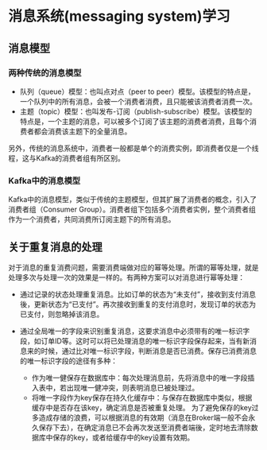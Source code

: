 # 消息系统(messaging system)学习

## 消息模型
### 两种传统的消息模型
- 队列（queue）模型：也叫点对点（peer to peer）模型。该模型的特点是，一个队列中的所有消息，会被一个消费者消费，且只能被该消费者消费一次。
- 主题（topic）模型：也叫发布-订阅（publish-subscribe）模型。该模型的特点是，一个主题的消息，可以被多个订阅了该主题的消费者消费，且每个消费者都会消费该主题下的全量消息。

另外，传统的消息系统中，消费者一般都是单个的消费实例，即消费者仅是一个线程，这与Kafka的消费者组有所区别。

### Kafka中的消息模型
Kafka中的消息模型，类似于传统的主题模型，但其扩展了消费者的概念，引入了消费者组（Consumer Group）。消费者组下包括多个消费者实例，整个消费者组作为一个消费者，共同消费所订阅主题下的所有消息。

## 关于重复消息的处理
对于消息的重复消费问题，需要消费端做对应的幂等处理。所谓的幂等处理，就是处理多次与处理一次的效果是一样的。有两种方案可以对消息进行幂等处理：

- 通过记录的状态处理重复消息。比如订单的状态为“未支付”，接收到支付消息後，更新状态为“已支付”。再次接收到重复的支付消息时，发现订单的状态为已支付，则忽略掉该消息。

- 通过全局唯一的字段来识别重复消息，这要求消息中必须带有的唯一标识字段，如订单ID等。这时可以将已处理消息的唯一标识字段保存起来，当有新消息来的时候，通过比对唯一标识字段，判断消息是否已消费。保存已消费消息的唯一标识字段的途径有多种：
  - 作为唯一健保存在数据库中：每次处理消息前，先将消息中的唯一字段插入表中，若出现唯一健冲突，则表明消息已被处理过。
  - 将唯一字段作为key保存在持久化缓存中：与保存在数据库中类似，根据缓存中是否存在该key，确定消息是否被重复处理。
  为了避免保存的key过多造成存储的浪费，可以根据消息的有效期（消息在Broker端一般不会永久保存下去），在确定消息已不会再次发送至消费者端後，定时地去清除数据库中保存的key，或者给缓存中的key设置有效期。



